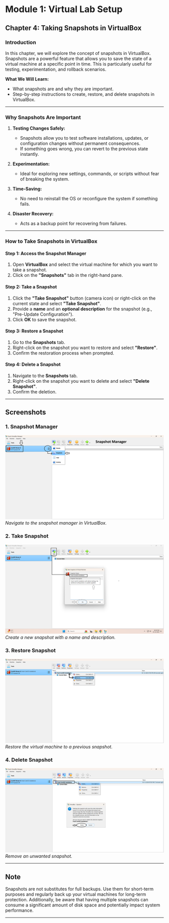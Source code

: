 # Module 1: Virtual Lab Setup

## Chapter 4: Taking Snapshots in VirtualBox

### Introduction
In this chapter, we will explore the concept of snapshots in VirtualBox. Snapshots are a powerful feature that allows you to save the state of a virtual machine at a specific point in time. This is particularly useful for testing, experimentation, and rollback scenarios.

**What We Will Learn:**
- What snapshots are and why they are important.
- Step-by-step instructions to create, restore, and delete snapshots in VirtualBox.

---

### Why Snapshots Are Important

1. **Testing Changes Safely:**
   - Snapshots allow you to test software installations, updates, or configuration changes without permanent consequences.
   - If something goes wrong, you can revert to the previous state instantly.

2. **Experimentation:**
   - Ideal for exploring new settings, commands, or scripts without fear of breaking the system.

3. **Time-Saving:**
   - No need to reinstall the OS or reconfigure the system if something fails.

4. **Disaster Recovery:**
   - Acts as a backup point for recovering from failures.

---

### How to Take Snapshots in VirtualBox

#### Step 1: Access the Snapshot Manager
1. Open **VirtualBox** and select the virtual machine for which you want to take a snapshot.
2. Click on the **"Snapshots"** tab in the right-hand pane.

#### Step 2: Take a Snapshot
1. Click the **"Take Snapshot"** button (camera icon) or right-click on the current state and select **"Take Snapshot"**.
2. Provide a **name** and an **optional description** for the snapshot (e.g., "Pre-Update Configuration").
3. Click **OK** to save the snapshot.

#### Step 3: Restore a Snapshot
1. Go to the **Snapshots** tab.
2. Right-click on the snapshot you want to restore and select **"Restore"**.
3. Confirm the restoration process when prompted.

#### Step 4: Delete a Snapshot
1. Navigate to the **Snapshots** tab.
2. Right-click on the snapshot you want to delete and select **"Delete Snapshot"**.
3. Confirm the deletion.

---

## Screenshots

### 1. Snapshot Manager
![Snapshot Manager](screenshots/01-virtualbox-snapshot-manager-overview.png)
*Navigate to the snapshot manager in VirtualBox.*

### 2. Take Snapshot
![Take Snapshot](screenshots/02-take-snapshot-new-name-description.png)
*Create a new snapshot with a name and description.*

### 3. Restore Snapshot
![Restore Snapshot](screenshots/03-restore-snapshot-previous-state.png)
*Restore the virtual machine to a previous snapshot.*

### 4. Delete Snapshot
![Delete Snapshot](screenshots/04-delete-snapshot-unwanted.png)
*Remove an unwanted snapshot.*

---

## Note
Snapshots are not substitutes for full backups. Use them for short-term purposes and regularly back up your virtual machines for long-term protection. Additionally, be aware that having multiple snapshots can consume a significant amount of disk space and potentially impact system performance.

---
